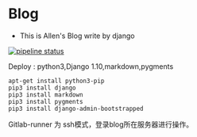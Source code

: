 # Blog

* This is Allen's Blog write by django

[![pipeline status](https://git.allen0125.com/Allen/blog/badges/master/pipeline.svg)](https://git.allen0125.com/Allen/blog/commits/master)

Deploy : python3,Django 1.10,markdown,pygments


```shell
apt-get install python3-pip
pip3 install django
pip3 install markdown
pip3 install pygments
pip3 install django-admin-bootstrapped

```

Gitlab-runner 为 ssh模式，登录blog所在服务器进行操作。

